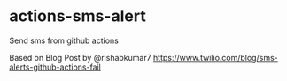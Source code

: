 # actions-sms-alert
Send sms from github actions

Based on Blog Post by @rishabkumar7
https://www.twilio.com/blog/sms-alerts-github-actions-fail
